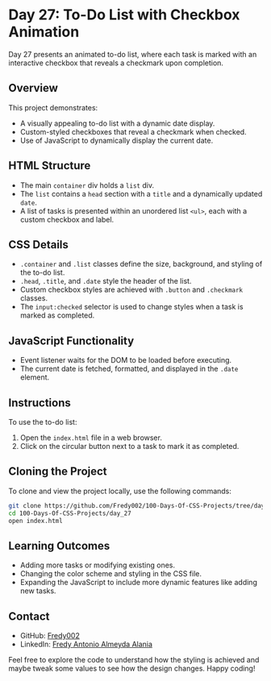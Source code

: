 # Day 27: To-Do List with Checkbox Animation

Day 27 presents an animated to-do list, where each task is marked with an interactive checkbox that reveals a checkmark upon completion.

## Overview

This project demonstrates:

- A visually appealing to-do list with a dynamic date display.
- Custom-styled checkboxes that reveal a checkmark when checked.
- Use of JavaScript to dynamically display the current date.

## HTML Structure

- The main `container` div holds a `list` div.
- The `list` contains a `head` section with a `title` and a dynamically updated `date`.
- A list of tasks is presented within an unordered list `<ul>`, each with a custom checkbox and label.

## CSS Details

- `.container` and `.list` classes define the size, background, and styling of the to-do list.
- `.head`, `.title`, and `.date` style the header of the list.
- Custom checkbox styles are achieved with `.button` and `.checkmark` classes.
- The `input:checked` selector is used to change styles when a task is marked as completed.

## JavaScript Functionality

- Event listener waits for the DOM to be loaded before executing.
- The current date is fetched, formatted, and displayed in the `.date` element.

## Instructions

To use the to-do list:

1. Open the `index.html` file in a web browser.
2. Click on the circular button next to a task to mark it as completed.

## Cloning the Project

To clone and view the project locally, use the following commands:

```bash
git clone https://github.com/Fredy002/100-Days-Of-CSS-Projects/tree/day_21-30/day_27
cd 100-Days-Of-CSS-Projects/day_27
open index.html
```

## Learning Outcomes

- Adding more tasks or modifying existing ones.
- Changing the color scheme and styling in the CSS file.
- Expanding the JavaScript to include more dynamic features like adding new tasks.

## Contact

- GitHub: [Fredy002](https://github.com/Fredy002)
- LinkedIn: [Fredy Antonio Almeyda Alania](https://www.linkedin.com/in/fredy-antonio-almeyda-alania/)

Feel free to explore the code to understand how the styling is achieved and maybe tweak some values to see how the design changes. Happy coding!
